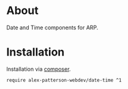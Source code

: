 # About

Date and Time components for ARP.

# Installation

Installation via [composer](https://getcomposer.org).

    require alex-patterson-webdev/date-time ^1
